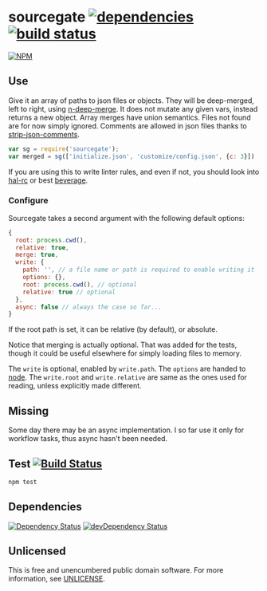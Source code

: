 # sourcegate [![dependencies](https://img.shields.io/david/orlin/sourcegate.svg?style=flat-square)](https://david-dm.org/orlin/sourcegate) [![build status](https://img.shields.io/travis/orlin/sourcegate.svg?style=flat-square)](http://travis-ci.org/orlin/sourcegate)

[![NPM](https://nodei.co/npm/sourcegate.png?compact=true)](https://www.npmjs.org/package/sourcegate)

## Use

Give it an array of paths to json files or objects.
They will be deep-merged, left to right, using [n-deep-merge](https://github.com/eclifford/n-deep-merge).
It does not mutate any given vars, instead returns a new object.
Array merges have union semantics.
Files not found are for now simply ignored.
Comments are allowed in json files thanks to [strip-json-comments](https://www.npmjs.com/package/strip-json-comments).

```javascript
var sg = require('sourcegate');
var merged = sg(['initialize.json', 'customize/config.json', {c: 3}])
```

If you are using this to write linter rules, and even if not,
you should look into [hal-rc](https://github.com/orlin/hal-rc) or best
[beverage](https://github.com/orlin/beverage).

### Configure

Sourcegate takes a second argument with the following default options:

```javascript
{
  root: process.cwd(),
  relative: true,
  merge: true,
  write: {
    path: '', // a file name or path is required to enable writing it
    options: {},
    root: process.cwd(), // optional
    relative: true // optional
  },
  async: false // always the case so far...
}
```

If the root path is set, it can be relative (by default), or absolute.

Notice that merging is actually optional. That was added for the tests,
though it could be useful elsewhere for simply loading files to memory.

The `write` is optional, enabled by `write.path`.  The `options` are handed to [node](https://nodejs.org/api/fs.html#fs_fs_writefile_filename_data_options_callback).
The `write.root` and `write.relative` are same as the ones used for reading,
unless explicitly made different.

## Missing

Some day there may be an async implementation.
I so far use it only for workflow tasks, thus async hasn't been needed.

## Test [![Build Status](https://img.shields.io/travis/orlin/sourcegate.svg?style=flat)](https://travis-ci.org/orlin/sourcegate)

```sh
npm test
```

## Dependencies

[![Dependency Status](https://david-dm.org/orlin/sourcegate.svg)](https://david-dm.org/orlin/sourcegate)
[![devDependency Status](https://david-dm.org/orlin/sourcegate/dev-status.svg)](https://david-dm.org/orlin/sourcegate#info=devDependencies)

## Unlicensed

This is free and unencumbered public domain software.
For more information, see [UNLICENSE](http://unlicense.org).
